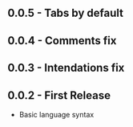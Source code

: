 ## 0.0.5 - Tabs by default
## 0.0.4 - Comments fix
## 0.0.3 - Intendations fix
## 0.0.2 - First Release
* Basic language syntax
